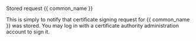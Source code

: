 Stored request {{ common_name }}

This is simply to notify that certificate signing request for {{ common_name }}
was stored. You may log in with a certificate authority administration account to sign it.


